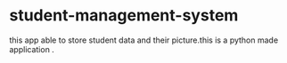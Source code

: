# student-management-system
this app able to store student data and their picture.this is a python made application .
